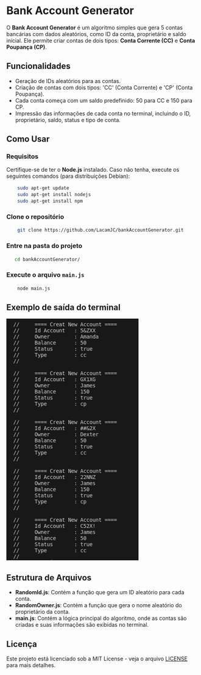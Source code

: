 
# Bank Account Generator

O **Bank Account Generator** é um algoritmo simples que gera 5 contas bancárias com dados aleatórios, como ID da conta, proprietário e saldo inicial. Ele permite criar contas de dois tipos: **Conta Corrente (CC)** e **Conta Poupança (CP)**.

## Funcionalidades

- Geração de IDs aleatórios para as contas.
- Criação de contas com dois tipos: 'CC' (Conta Corrente) e 'CP' (Conta Poupança).
- Cada conta começa com um saldo predefinido: 50 para CC e 150 para CP.
- Impressão das informações de cada conta no terminal, incluindo o ID, proprietário, saldo, status e tipo de conta.

## Como Usar

### Requisitos

Certifique-se de ter o **Node.js** instalado. Caso não tenha, execute os seguintes comandos (para distribuições Debian):

```bash
    sudo apt-get update
    sudo apt-get install nodejs
    sudo apt-get install npm
```

### Clone o repositório

```bash
    git clone https://github.com/LacamJC/bankAccountGenerator.git
```

### Entre na pasta do projeto

```bash
   cd bankAccountGenerator/
```

### Execute o arquivo `main.js`

```bash
    node main.js
```

## Exemplo de saída do terminal

![Print de um exemplo da saída do terminal após executar o main.js](screenshots/01.png)

## Estrutura de Arquivos

- **RandomId.js**: Contém a função que gera um ID aleatório para cada conta.
- **RandomOwner.js**: Contém a função que gera o nome aleatório do proprietário da conta.
- **main.js**: Contém a lógica principal do algoritmo, onde as contas são criadas e suas informações são exibidas no terminal.

## Licença

Este projeto está licenciado sob a MIT License - veja o arquivo [LICENSE](LICENSE) para mais detalhes.

